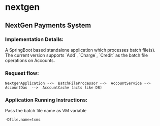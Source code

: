 # nextgen
<h2>NextGen Payments System</h2>


<h3>Implementation Details:</h3>
A SpringBoot based standalone application which processes batch file(s). The current version supports `Add`, `Charge`, `Credit` as the batch file operations on Accounts. 


<h3>Request flow:</h3>

```
NextgenApplication -->  BatchFileProcessor -->  AccountService -->  AccountDao  -->  AccountCache (acts like DB)
```


<h3>Application Running Instructions:</h3>

Pass the batch file name as VM variable
```
-Dfile.name=txns
```

